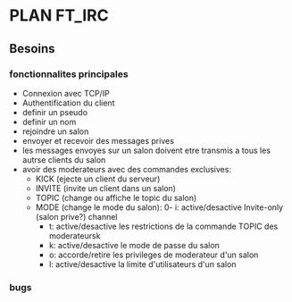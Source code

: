 
# PLAN FT_IRC

## Besoins

### fonctionnalites principales

- Connexion avec TCP/IP
- Authentification du client
- definir un pseudo
- definir un nom
- rejoindre un salon
- envoyer et recevoir des messages prives
- les messages envoyes sur un salon doivent etre transmis a tous les autrse clients du salon
- avoir des moderateurs avec des commandes exclusives:
    - KICK (ejecte un client du serveur)
    - INVITE (invite un client dans un salon)
    - TOPIC (change ou affiche le topic du salon)
    - MODE (change le mode du salon):
        0- i: active/desactive Invite-only (salon prive?) channel
        - t: active/desactive les restrictions de la commande TOPIC des moderateursk
        - k: active/desactive le mode de passe du salon
        - o: accorde/retire les privileges de moderateur d'un salon
        - l: active/desactive la limite d'utilisateurs d'un salon

### bugs




